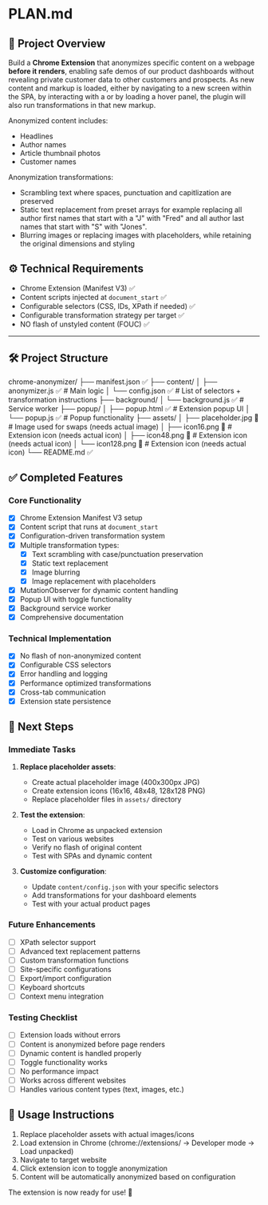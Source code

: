 # PLAN.md

## 🧩 Project Overview

Build a **Chrome Extension** that anonymizes specific content on a webpage **before it renders**, enabling safe demos of our product dashboards without revealing private customer data to other customers and prospects. As new content and markup is loaded, either by navigating to a new screen within the SPA, by interacting with a  or by loading a hover panel, the plugin will also run transformations in that new markup.

Anonymized content includes:
- Headlines
- Author names
- Article thumbnail photos
- Customer names

Anonymization transformations:
- Scrambling text where spaces, punctuation and capitlization are preserved
- Static text replacement from preset arrays for example replacing all author first names that start with a "J" with "Fred" and all author last names that start with "S" with "Jones".
- Blurring images or replacing images with placeholders, while retaining the original dimensions and styling

## ⚙️ Technical Requirements

- Chrome Extension (Manifest V3) ✅
- Content scripts injected at `document_start` ✅
- Configurable selectors (CSS, IDs, XPath if needed) ✅
- Configurable transformation strategy per target ✅
- NO flash of unstyled content (FOUC) ✅

---

## 🛠 Project Structure

chrome-anonymizer/
├── manifest.json ✅
├── content/
│ ├── anonymizer.js ✅ # Main logic
│ └── config.json ✅ # List of selectors + transformation instructions
├── background/
│ └── background.js ✅ # Service worker
├── popup/
│ ├── popup.html ✅ # Extension popup UI
│ └── popup.js ✅ # Popup functionality
├── assets/
│ ├── placeholder.jpg 📝 # Image used for swaps (needs actual image)
│ ├── icon16.png 📝 # Extension icon (needs actual icon)
│ ├── icon48.png 📝 # Extension icon (needs actual icon)
│ └── icon128.png 📝 # Extension icon (needs actual icon)
└── README.md ✅

## ✅ Completed Features

### Core Functionality
- [x] Chrome Extension Manifest V3 setup
- [x] Content script that runs at `document_start`
- [x] Configuration-driven transformation system
- [x] Multiple transformation types:
  - [x] Text scrambling with case/punctuation preservation
  - [x] Static text replacement
  - [x] Image blurring
  - [x] Image replacement with placeholders
- [x] MutationObserver for dynamic content handling
- [x] Popup UI with toggle functionality
- [x] Background service worker
- [x] Comprehensive documentation

### Technical Implementation
- [x] No flash of non-anonymized content
- [x] Configurable CSS selectors
- [x] Error handling and logging
- [x] Performance optimized transformations
- [x] Cross-tab communication
- [x] Extension state persistence

## 📝 Next Steps

### Immediate Tasks
1. **Replace placeholder assets**:
   - Create actual placeholder image (400x300px JPG)
   - Create extension icons (16x16, 48x48, 128x128 PNG)
   - Replace placeholder files in `assets/` directory

2. **Test the extension**:
   - Load in Chrome as unpacked extension
   - Test on various websites
   - Verify no flash of original content
   - Test with SPAs and dynamic content

3. **Customize configuration**:
   - Update `content/config.json` with your specific selectors
   - Add transformations for your dashboard elements
   - Test with your actual product pages

### Future Enhancements
- [ ] XPath selector support
- [ ] Advanced text replacement patterns
- [ ] Custom transformation functions
- [ ] Site-specific configurations
- [ ] Export/import configuration
- [ ] Keyboard shortcuts
- [ ] Context menu integration

### Testing Checklist
- [ ] Extension loads without errors
- [ ] Content is anonymized before page renders
- [ ] Dynamic content is handled properly
- [ ] Toggle functionality works
- [ ] No performance impact
- [ ] Works across different websites
- [ ] Handles various content types (text, images, etc.)

## 🎯 Usage Instructions

1. Replace placeholder assets with actual images/icons
2. Load extension in Chrome (chrome://extensions/ → Developer mode → Load unpacked)
3. Navigate to target website
4. Click extension icon to toggle anonymization
5. Content will be automatically anonymized based on configuration

The extension is now ready for use! 🚀

